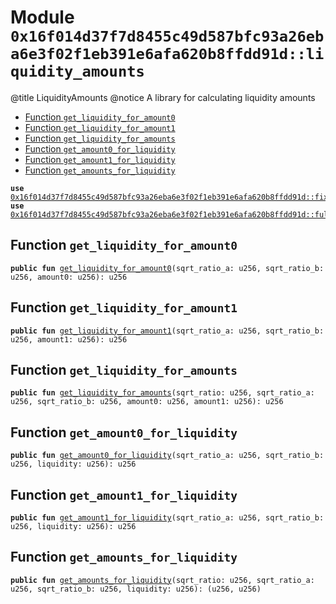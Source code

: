 
<a id="0x16f014d37f7d8455c49d587bfc93a26eba6e3f02f1eb391e6afa620b8ffdd91d_liquidity_amounts"></a>

# Module `0x16f014d37f7d8455c49d587bfc93a26eba6e3f02f1eb391e6afa620b8ffdd91d::liquidity_amounts`

@title LiquidityAmounts
@notice A library for calculating liquidity amounts


-  [Function `get_liquidity_for_amount0`](#0x16f014d37f7d8455c49d587bfc93a26eba6e3f02f1eb391e6afa620b8ffdd91d_liquidity_amounts_get_liquidity_for_amount0)
-  [Function `get_liquidity_for_amount1`](#0x16f014d37f7d8455c49d587bfc93a26eba6e3f02f1eb391e6afa620b8ffdd91d_liquidity_amounts_get_liquidity_for_amount1)
-  [Function `get_liquidity_for_amounts`](#0x16f014d37f7d8455c49d587bfc93a26eba6e3f02f1eb391e6afa620b8ffdd91d_liquidity_amounts_get_liquidity_for_amounts)
-  [Function `get_amount0_for_liquidity`](#0x16f014d37f7d8455c49d587bfc93a26eba6e3f02f1eb391e6afa620b8ffdd91d_liquidity_amounts_get_amount0_for_liquidity)
-  [Function `get_amount1_for_liquidity`](#0x16f014d37f7d8455c49d587bfc93a26eba6e3f02f1eb391e6afa620b8ffdd91d_liquidity_amounts_get_amount1_for_liquidity)
-  [Function `get_amounts_for_liquidity`](#0x16f014d37f7d8455c49d587bfc93a26eba6e3f02f1eb391e6afa620b8ffdd91d_liquidity_amounts_get_amounts_for_liquidity)


<pre><code><b>use</b> <a href="fixedpoint96.md#0x16f014d37f7d8455c49d587bfc93a26eba6e3f02f1eb391e6afa620b8ffdd91d_fixedpoint96">0x16f014d37f7d8455c49d587bfc93a26eba6e3f02f1eb391e6afa620b8ffdd91d::fixedpoint96</a>;
<b>use</b> <a href="fullmath.md#0x16f014d37f7d8455c49d587bfc93a26eba6e3f02f1eb391e6afa620b8ffdd91d_fullmath">0x16f014d37f7d8455c49d587bfc93a26eba6e3f02f1eb391e6afa620b8ffdd91d::fullmath</a>;
</code></pre>



<a id="0x16f014d37f7d8455c49d587bfc93a26eba6e3f02f1eb391e6afa620b8ffdd91d_liquidity_amounts_get_liquidity_for_amount0"></a>

## Function `get_liquidity_for_amount0`



<pre><code><b>public</b> <b>fun</b> <a href="liquidity_amounts.md#0x16f014d37f7d8455c49d587bfc93a26eba6e3f02f1eb391e6afa620b8ffdd91d_liquidity_amounts_get_liquidity_for_amount0">get_liquidity_for_amount0</a>(sqrt_ratio_a: u256, sqrt_ratio_b: u256, amount0: u256): u256
</code></pre>



<a id="0x16f014d37f7d8455c49d587bfc93a26eba6e3f02f1eb391e6afa620b8ffdd91d_liquidity_amounts_get_liquidity_for_amount1"></a>

## Function `get_liquidity_for_amount1`



<pre><code><b>public</b> <b>fun</b> <a href="liquidity_amounts.md#0x16f014d37f7d8455c49d587bfc93a26eba6e3f02f1eb391e6afa620b8ffdd91d_liquidity_amounts_get_liquidity_for_amount1">get_liquidity_for_amount1</a>(sqrt_ratio_a: u256, sqrt_ratio_b: u256, amount1: u256): u256
</code></pre>



<a id="0x16f014d37f7d8455c49d587bfc93a26eba6e3f02f1eb391e6afa620b8ffdd91d_liquidity_amounts_get_liquidity_for_amounts"></a>

## Function `get_liquidity_for_amounts`



<pre><code><b>public</b> <b>fun</b> <a href="liquidity_amounts.md#0x16f014d37f7d8455c49d587bfc93a26eba6e3f02f1eb391e6afa620b8ffdd91d_liquidity_amounts_get_liquidity_for_amounts">get_liquidity_for_amounts</a>(sqrt_ratio: u256, sqrt_ratio_a: u256, sqrt_ratio_b: u256, amount0: u256, amount1: u256): u256
</code></pre>



<a id="0x16f014d37f7d8455c49d587bfc93a26eba6e3f02f1eb391e6afa620b8ffdd91d_liquidity_amounts_get_amount0_for_liquidity"></a>

## Function `get_amount0_for_liquidity`



<pre><code><b>public</b> <b>fun</b> <a href="liquidity_amounts.md#0x16f014d37f7d8455c49d587bfc93a26eba6e3f02f1eb391e6afa620b8ffdd91d_liquidity_amounts_get_amount0_for_liquidity">get_amount0_for_liquidity</a>(sqrt_ratio_a: u256, sqrt_ratio_b: u256, liquidity: u256): u256
</code></pre>



<a id="0x16f014d37f7d8455c49d587bfc93a26eba6e3f02f1eb391e6afa620b8ffdd91d_liquidity_amounts_get_amount1_for_liquidity"></a>

## Function `get_amount1_for_liquidity`



<pre><code><b>public</b> <b>fun</b> <a href="liquidity_amounts.md#0x16f014d37f7d8455c49d587bfc93a26eba6e3f02f1eb391e6afa620b8ffdd91d_liquidity_amounts_get_amount1_for_liquidity">get_amount1_for_liquidity</a>(sqrt_ratio_a: u256, sqrt_ratio_b: u256, liquidity: u256): u256
</code></pre>



<a id="0x16f014d37f7d8455c49d587bfc93a26eba6e3f02f1eb391e6afa620b8ffdd91d_liquidity_amounts_get_amounts_for_liquidity"></a>

## Function `get_amounts_for_liquidity`



<pre><code><b>public</b> <b>fun</b> <a href="liquidity_amounts.md#0x16f014d37f7d8455c49d587bfc93a26eba6e3f02f1eb391e6afa620b8ffdd91d_liquidity_amounts_get_amounts_for_liquidity">get_amounts_for_liquidity</a>(sqrt_ratio: u256, sqrt_ratio_a: u256, sqrt_ratio_b: u256, liquidity: u256): (u256, u256)
</code></pre>
